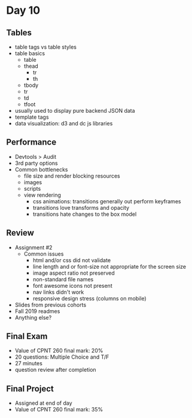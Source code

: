 # Day 10
## Tables
- table tags vs table styles
- table basics
  - table
  - thead
    - tr
    - th
  - tbody
  - tr
  - td
  - tfoot
- usually used to display pure backend JSON data
- template tags
- data visualization: d3 and dc js libraries

## Performance
- Devtools > Audit
- 3rd party options
- Common bottlenecks
  - file size and render blocking resources
  - images
  - scripts
  - view rendering
    - css animations: transitions generally out perform keyframes
    - transitions love transforms and opacity
    - transitions hate changes to the box model

## Review
- Assignment #2
  - Common issues
    - html and/or css did not validate
    - line length and or font-size not appropriate for the screen size
    - image aspect ratio not preserved
    - non-standard file names
    - font awesome icons not present
    - nav links didn't work
    - responsive design stress (columns on mobile)
- Slides from previous cohorts
- Fall 2019 readmes
- Anything else?

## Final Exam
- Value of CPNT 260 final mark: 20%
- 20 questions: Multiple Choice and T/F
- 27 minutes
- question review after completion

## Final Project
- Assigned at end of day
- Value of CPNT 260 final mark: 35%
